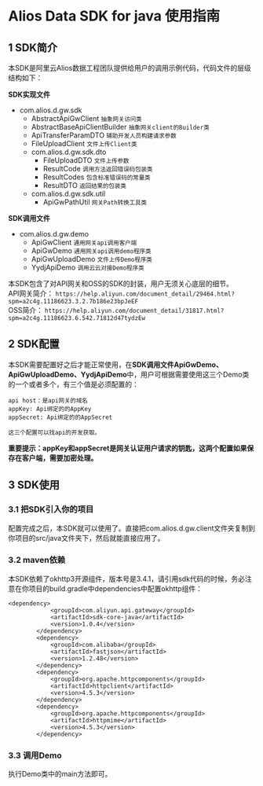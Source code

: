 # Alios Data SDK for java 使用指南
## 1 SDK简介

本SDK是阿里云Alios数据工程团队提供给用户的调用示例代码，代码文件的层级结构如下：

**SDK实现文件**  

* com.alios.d.gw.sdk
	* AbstractApiGwClient		`抽象网关访问类`
	* AbstractBaseApiClientBuilder		`抽象网关client的Builder类`
	* ApiTransferParamDTO	`辅助开发人员构建请求参数`
	* FileUploadClient      `文件上传Client类`
	* com.alios.d.gw.sdk.dto
	    * FileUploadDTO     `文件上传参数`
	    * ResultCode        `调用方法返回错误码包装类`
	    * ResultCodes       `包含标准错误码的常量类`
	    * ResultDTO         `返回结果的包装类`
	* com.alios.d.gw.sdk.util
	    * ApiGwPathUtil     `网关Path转换工具类`

**SDK调用文件**  

*  com.alios.d.gw.demo
    * ApiGwClient       `通用网关api调用客户端`
    * ApiGwDemo         `通用网关api调用demo程序类`
    * ApiGwUploadDemo   `文件上传Demo程序类`
    * YydjApiDemo       `调用云云对接Demo程序类`
    
本SDK包含了对API网关和OSS的SDK的封装，用户无须关心底层的细节。  
API网关简介：
`https://help.aliyun.com/document_detail/29464.html?spm=a2c4g.11186623.3.2.7b186e23bpJeEF`   
OSS简介：
`https://help.aliyun.com/document_detail/31817.html?spm=a2c4g.11186623.6.542.71812d47tydzEw`


## 2 SDK配置

本SDK需要配置好之后才能正常使用，在**SDK调用文件ApiGwDemo、ApiGwUploadDemo、YydjApiDemo**中，用户可根据需要使用这三个Demo类的一个或者多个，有三个值是必须配置的：

    api host：是api网关的域名
    appKey: Api绑定的的AppKey
    appSecret: Api绑定的的AppSecret
    
    这三个配置可以找api的开发获取。
    

**重要提示：appKey和appSecret是网关认证用户请求的钥匙，这两个配置如果保存在客户端，需要加密处理。** 


## 3 SDK使用

### 3.1 把SDK引入你的项目
配置完成之后，本SDK就可以使用了。直接把com.alios.d.gw.client文件夹复制到你项目的src/java文件夹下，然后就能直接应用了。

### 3.2 maven依赖

本SDK依赖了okhttp3开源组件，版本号是3.4.1，请引用sdk代码的时候，务必注意在你项目的build.gradle中dependencies中配置okhttp组件：


	<dependency>
                <groupId>com.aliyun.api.gateway</groupId>
                <artifactId>sdk-core-java</artifactId>
                <version>1.0.4</version>
            </dependency>
            <dependency>
                <groupId>com.alibaba</groupId>
                <artifactId>fastjson</artifactId>
                <version>1.2.48</version>
            </dependency>
            <dependency>
                <groupId>org.apache.httpcomponents</groupId>
                <artifactId>httpclient</artifactId>
                <version>4.5.3</version>
            </dependency>
            <dependency>
                <groupId>org.apache.httpcomponents</groupId>
                <artifactId>httpmime</artifactId>
                <version>4.5.3</version>
            </dependency>
	

### 3.3 调用Demo

执行Demo类中的main方法即可。